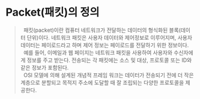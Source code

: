 # Packet(패킷)의 정의
>&nbsp;&nbsp;패킷(packet)이란 컴퓨터 네트워크가 전달하는 데이터의 형식화된 블록(데이터 단위)이다. 네트워크 패킷은 사용자 데이터와 제어정보로 이루어지며, 사용자 데이터는 페이로드라고 하며 제어 정보는 페이로드를 전달하기 위한 정보이다.<br>
>&nbsp;&nbsp;예를 들어, 이메일과 웹 페이지는 네트워크 패킷을 사용하여 사용자와 수신자에게 정보를 주고 받는다. 전송되는 각 패킷에는 소스 및 대상, 프로토콜 또는 ID와 같은 정보가 포함된다.<br>
>&nbsp;&nbsp;OSI 모델에 의해 설계된 개념적 프레임 워크는 데이터가 전송되기 전에 더 작은 계층으로 분할되고 목적지 주소에 도달할 때 잘 조립되는 다양한 프로토콜을 제공한다.

